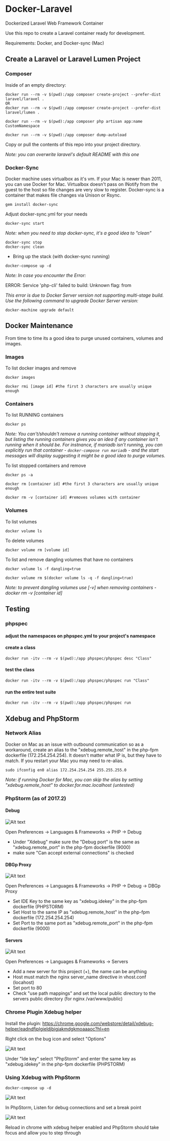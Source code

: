 # Docker-Laravel
Dockerized Laravel Web Framework Container

Use this repo to create a Laravel container ready for development.

Requirements: Docker, and Docker-sync (Mac)

## Create a Laravel or Laravel Lumen Project

### Composer
Inside of an empty directory:

```
docker run --rm -v $(pwd):/app composer create-project --prefer-dist laravel/laravel .
OR
docker run --rm -v $(pwd):/app composer create-project --prefer-dist laravel/lumen .

docker run --rm -v $(pwd):/app composer php artisan app:name CustomNamespace

docker run --rm -v $(pwd):/app composer dump-autoload
```


Copy or pull the contents of this repo into your project directory.

*Note: you can overwrite laravel's default README with this one*


### Docker-Sync
Docker machine uses virtualbox as it's vm. If your Mac is newer than 2011, you can use Docker for Mac.
Virtualbox doesn't pass on INotify from the guest to the host so file changes are very slow to register.
Docker-sync is a container that makes file changes via Unison or Rsync.

```gem install docker-sync```

Adjust docker-sync.yml for your needs

```docker-sync start```

*Note: when you need to stop docker-sync, it's a good idea to "clean"*
```
docker-sync stop
docker-sync clean
```

- Bring up the stack (with docker-sync running)

```docker-compose up -d```

*Note: In case you encounter the Error:*

  ERROR: Service 'php-cli' failed to build: Unknown flag: from

  *This error is due to Docker Server version not supporting multi-stage build. Use the following command to upgrade Docker Server version:*

  ```docker-machine upgrade default```

## Docker Maintenance

From time to time its a good idea to purge unused containers, volumes and images.

### Images
To list docker images and remove
```
docker images

docker rmi [image id] #the first 3 characters are usually unique enough
```

### Containers
To list RUNNING containers

```docker ps```

*Note: You can't/shouldn't remove a running container without stopping it, but listing the running containers gives you an idea if any container isn't running when it should be. For instnance, if mariadb isn't running, you can explicitly run that container - ```docker-compose run mariadb``` - and the start messages will display suggesting it might be a good idea to purge volumes.*

To list stopped containers and remove
```
docker ps -a

docker rm [container id] #the first 3 characters are usually unique enough

docker rm -v [container id] #removes volumes with container
```


### Volumes
To list volumes

```docker volume ls```

To delete volumes

```docker volume rm [volume id]```

To list and remove dangling volumes that have no containers
```
docker volume ls -f dangling=true

docker volume rm $(docker volume ls -q -f dangling=true)
```
*Note: to prevent dangling volumes use [-v] when removing containers - docker rm -v [container id]*



## **Testing**

### phpspec

#### adjust the namespaces on phpspec.yml to your project's namespace

#### create a class
```docker run -itv --rm -v $(pwd):/app phpspec/phpspec desc "Class"```

#### test the class
```docker run -itv --rm -v $(pwd):/app phpspec/phpspec run "Class"```

#### run the entire test suite
```docker run -itv --rm -v $(pwd):/app phpspec/phpspec run```


## **Xdebug and PhpStorm**

### Network Alias
Docker on Mac as an issue with outbound communication so as a workaround, create an alias to the "xdebug.remote_host" in the php-fpm dockerfile (172.254.254.254). It doesn't matter what IP is, but they have to match. If you restart your Mac you may need to re-alias.

```sudo ifconfig en0 alias 172.254.254.254 255.255.255.0```

*Note: if running Docker for Mac, you can skip the alias by setting "xdebug.remote_host" to docker.for.mac.localhost (untested)*

### PhpStorm (as of 2017.2)

#### Debug
![Alt text](./README/phpstorm-debug.png)

Open Preferences -> Languages & Frameworks -> PHP -> Debug
- Under "Xdebug" make sure the "Debug port" is the same as "xdebug.remote_port" in the php-fpm dockerfile (9000)
- make sure "Can accept external connections" is checked

#### DBGp Proxy
![Alt text](./README/phpstorm-dbgp-proxy.png)

Open Preferences -> Languages & Frameworks -> PHP -> Debug -> DBGp Proxy
- Set IDE Key to the same key as "xdebug.idekey" in the php-fpm dockerfile (PHPSTORM)
- Set Host to the same IP as "xdebug.remote_host" in the php-fpm dockerfile (172.254.254.254)
- Set Port to the same port as "xdebug.remote_port" in the php-fpm dockerfile (9000)

#### Servers
![Alt text](./README/phpstorm-servers.png)

Open Preferences -> Languages & Frameworks -> Servers
- Add a new server for this project (+), the name can be anything
- Host must match the nginx server_name directive in vhost.conf (locahost)
- Set port to 80
- Check "use path mappings" and set the local public directory to the servers public directory (for nginx /var/www/public)

### Chrome Plugin Xdebug helper

Install the plugin: https://chrome.google.com/webstore/detail/xdebug-helper/eadndfjplgieldjbigjakmdgkmoaaaoc?hl=en

Right click on the bug icon and select "Options"

![Alt text](./README/xdebug-helper-settings.png)

Under "Ide key" select "PhpStorm" and enter the same key as "xdebug.idekey" in the php-fpm dockerfile (PHPSTORM)

### Using Xdebug with PhpStorm

```docker-compose up -d```

![Alt text](./README/phpstorm-listen.png)

In PhpStorm, Listen for debug connections and set a break point


![Alt text](./README/xdebug-helper-enable.png)

Reload in chrome with xdebug helper enabled and PhpStorm should take focus and allow you to step through
